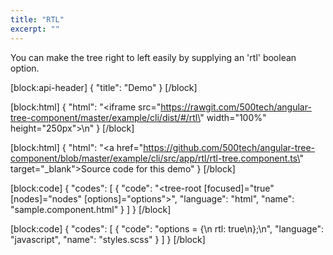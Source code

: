 ```yaml
---
title: "RTL"
excerpt: ""
---
```

You can make the tree right to left easily by supplying an 'rtl' boolean option.

[block:api-header]
{
  "title": "Demo"
}
[/block]

[block:html]
{
  "html": "<iframe src=\"https://rawgit.com/500tech/angular-tree-component/master/example/cli/dist/#/rtl\" width=\"100%\" height=\"250px\"></iframe>\n"
}
[/block]

[block:html]
{
  "html": "<a href=\"https://github.com/500tech/angular-tree-component/blob/master/example/cli/src/app/rtl/rtl-tree.component.ts\" target=\"_blank\">Source code for this demo</a>"
}
[/block]

[block:code]
{
  "codes": [
    {
      "code": "<tree-root [focused]=\"true\" [nodes]=\"nodes\" [options]=\"options\"></tree-root>",
      "language": "html",
      "name": "sample.component.html"
    }
  ]
}
[/block]

[block:code]
{
  "codes": [
    {
      "code": "options = {\n  rtl: true\n};\n",
      "language": "javascript",
      "name": "styles.scss"
    }
  ]
}
[/block]